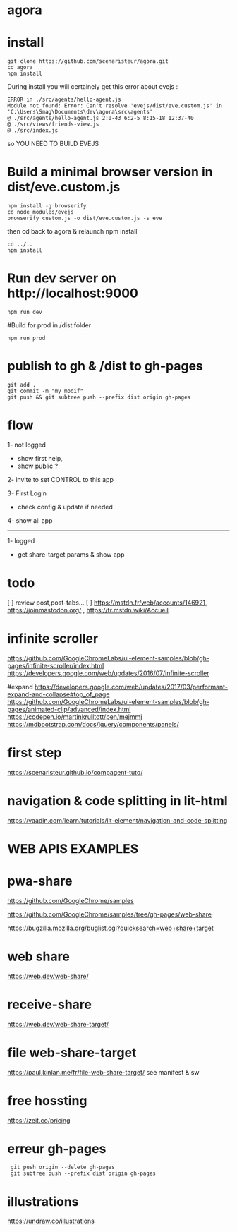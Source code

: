 # agora

# install
```
git clone https://github.com/scenaristeur/agora.git
cd agora
npm install

```


During install you will certainely get this error about evejs :
```
ERROR in ./src/agents/hello-agent.js
Module not found: Error: Can't resolve 'evejs/dist/eve.custom.js' in 'C:\Users\Smag\Documents\dev\agora\src\agents'
@ ./src/agents/hello-agent.js 2:0-43 6:2-5 8:15-18 12:37-40
@ ./src/views/friends-view.js
@ ./src/index.js
```
so YOU NEED TO BUILD EVEJS

# Build a minimal browser version in dist/eve.custom.js
```
npm install -g browserify
cd node_modules/evejs
browserify custom.js -o dist/eve.custom.js -s eve
```

then cd back to agora & relaunch npm install
```
cd ../..
npm install
```

# Run dev server on http://localhost:9000
```
npm run dev
```

#Build for prod in /dist folder
```
npm run prod
```

# publish to gh & /dist to gh-pages
```
git add .
git commit -m "my modif"
git push && git subtree push --prefix dist origin gh-pages
```


# flow
1- not logged
* show first help,
* show public ?

2- invite to set CONTROL to this app

3- First Login
* check config & update if needed

4- show all app

--------------
1- logged
* get share-target params & show app


# todo
[ ]  review post,post-tabs...
[ ] https://mstdn.fr/web/accounts/146921, https://joinmastodon.org/ , https://fr.mstdn.wiki/Accueil


# infinite scroller
https://github.com/GoogleChromeLabs/ui-element-samples/blob/gh-pages/infinite-scroller/index.html
https://developers.google.com/web/updates/2016/07/infinite-scroller

#expand
https://developers.google.com/web/updates/2017/03/performant-expand-and-collapse#top_of_page
https://github.com/GoogleChromeLabs/ui-element-samples/blob/gh-pages/animated-clip/advanced/index.html
https://codepen.io/martinkrulltott/pen/mejmmj
https://mdbootstrap.com/docs/jquery/components/panels/

# first step
https://scenaristeur.github.io/compagent-tuto/


# navigation & code splitting in lit-html
https://vaadin.com/learn/tutorials/lit-element/navigation-and-code-splitting

# WEB APIS EXAMPLES
# pwa-share
https://github.com/GoogleChrome/samples

https://github.com/GoogleChrome/samples/tree/gh-pages/web-share

https://bugzilla.mozilla.org/buglist.cgi?quicksearch=web+share+target

# web share
https://web.dev/web-share/

# receive-share
https://web.dev/web-share-target/

# file web-share-target
https://paul.kinlan.me/fr/file-web-share-target/
see manifest & sw

# free hossting
https://zeit.co/pricing

# erreur gh-pages

```
 git push origin --delete gh-pages
 git subtree push --prefix dist origin gh-pages
```
# illustrations
https://undraw.co/illustrations
